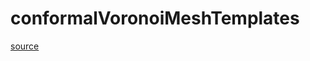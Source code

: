 # conformalVoronoiMeshTemplates

[source](github.com/OpenFOAM-jp/OpenFOAM-utilities-tutorials-jp/blob/master/v1906/mesh/generation/foamyMesh/conformalVoronoiMesh/conformalVoronoiMesh/conformalVoronoiMeshTemplates.C/conformalVoronoiMeshTemplates.C)



